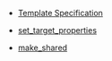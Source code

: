 - [Template Specification](../c++/template-specialization.md)

- [set_target_properties](../cmake/set-target-properties)

- [make_shared](https://github.com/ElijahGCHEN/TIL/blame/main/c%2B%2B/trivia.md#L3)
